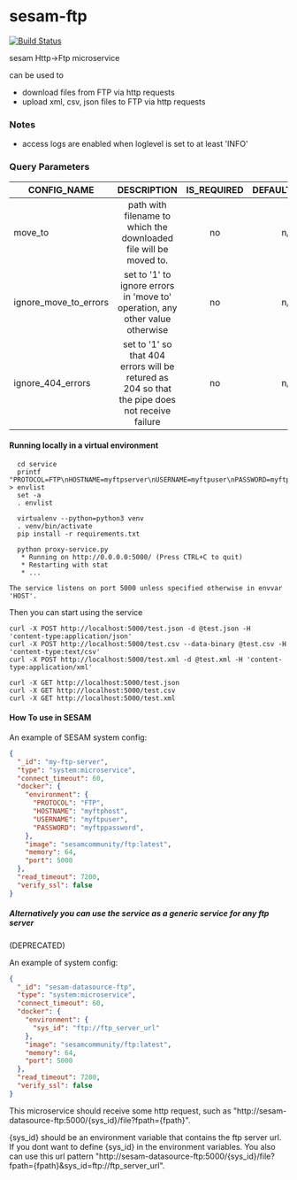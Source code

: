 # sesam-ftp
[![Build Status](https://travis-ci.org/sesam-community/ftp.svg?branch=master)](https://travis-ci.org/sesam-community/ftp)

sesam Http->Ftp microservice

can be used to
 * download files from FTP via http requests
 * upload xml, csv, json files to FTP via http requests

### Notes
 * access logs are enabled when loglevel is set to at least 'INFO'


### Query Parameters
| CONFIG_NAME        | DESCRIPTION           | IS_REQUIRED  |DEFAULT_VALUE|
| -------------------|:---------------------:|:------------:|:-----------:|
| move_to | path with filename to which the downloaded file will be moved to. | no | n/a |
| ignore_move_to_errors | set to '1' to ignore errors in 'move to' operation, any other value otherwise  | no | n/a |
| ignore_404_errors | set to '1' so that 404 errors will be retured as 204 so that the pipe does not receive failure | no | n/a |


#### Running locally in a virtual environment
```
  cd service
  printf "PROTOCOL=FTP\nHOSTNAME=myftpserver\nUSERNAME=myftpuser\nPASSWORD=myftppassword\n" > envlist
  set -a
  . envlist

  virtualenv --python=python3 venv
  . venv/bin/activate
  pip install -r requirements.txt

  python proxy-service.py
   * Running on http://0.0.0.0:5000/ (Press CTRL+C to quit)
   * Restarting with stat
   * ...

The service listens on port 5000 unless specified otherwise in envvar 'HOST'.

```
Then you can start using the service

```
curl -X POST http://localhost:5000/test.json -d @test.json -H 'content-type:application/json'
curl -X POST http://localhost:5000/test.csv --data-binary @test.csv -H 'content-type:text/csv'
curl -X POST http://localhost:5000/test.xml -d @test.xml -H 'content-type:application/xml'

curl -X GET http://localhost:5000/test.json
curl -X GET http://localhost:5000/test.csv
curl -X GET http://localhost:5000/test.xml
```

#### How To use in SESAM

An example of SESAM system config:

```json
{
  "_id": "my-ftp-server",
  "type": "system:microservice",
  "connect_timeout": 60,
  "docker": {
    "environment": {
      "PROTOCOL": "FTP",
      "HOSTNAME": "myftphost",
      "USERNAME": "myftpuser",
      "PASSWORD": "myftppassword",
    },
    "image": "sesamcommunity/ftp:latest",
    "memory": 64,
    "port": 5000
  },
  "read_timeout": 7200,
  "verify_ssl": false
}
```


##### Alternatively you can use the service as a generic service for any ftp server

(DEPRECATED)


An example of system config:

```json
{
  "_id": "sesam-datasource-ftp",
  "type": "system:microservice",
  "connect_timeout": 60,
  "docker": {
    "environment": {
      "sys_id": "ftp://ftp_server_url"
    },
    "image": "sesamcommunity/ftp:latest",
    "memory": 64,
    "port": 5000
  },
  "read_timeout": 7200,
  "verify_ssl": false
}
```

This microservice should receive some http request,
such as "http://sesam-datasource-ftp:5000/{sys_id}/file?fpath={fpath}".

{sys_id} should be an environment variable that contains the ftp server url.
If you dont want to define {sys_id} in the environment variables.
You also can use this url pattern "http://sesam-datasource-ftp:5000/{sys_id}/file?fpath={fpath}&sys_id=ftp://ftp_server_url".
